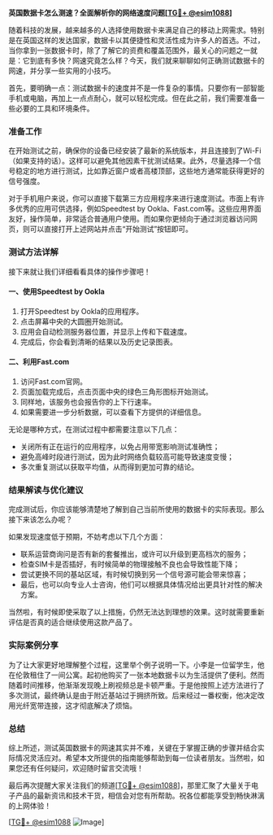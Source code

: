 **英国数据卡怎么测速？全面解析你的网络速度问题[[TG💪+ @esim1088](https://t.me/s/esim1088)]**

随着科技的发展，越来越多的人选择使用数据卡来满足自己的移动上网需求。特别是在英国这样的发达国家，数据卡以其便捷性和灵活性成为许多人的首选。不过，当你拿到一张数据卡时，除了了解它的资费和覆盖范围外，最关心的问题之一就是：它到底有多快？网速究竟怎么样？今天，我们就来聊聊如何正确测试数据卡的网速，并分享一些实用的小技巧。

首先，要明确一点：测试数据卡的速度并不是一件复杂的事情。只要你有一部智能手机或电脑，再加上一点点耐心，就可以轻松完成。但在此之前，我们需要准备一些必要的工具和环境条件。

### 准备工作

在开始测试之前，确保你的设备已经安装了最新的系统版本，并且连接到了Wi-Fi（如果支持的话）。这样可以避免其他因素干扰测试结果。此外，尽量选择一个信号稳定的地方进行测试，比如靠近窗户或者高楼顶部，这些地方通常能获得更好的信号强度。

对于手机用户来说，你可以直接下载第三方应用程序来进行速度测试。市面上有许多优秀的应用可供选择，例如Speedtest by Ookla、Fast.com等。这些应用界面友好，操作简单，非常适合普通用户使用。而如果你更倾向于通过浏览器访问网页，则可以直接打开上述网站并点击“开始测试”按钮即可。

### 测试方法详解

接下来就让我们详细看看具体的操作步骤吧！

#### 一、使用Speedtest by Ookla

1. 打开Speedtest by Ookla的应用程序。
2. 点击屏幕中央的大圆圈开始测试。
3. 应用会自动检测服务器位置，并显示上传和下载速度。
4. 完成后，你会看到清晰的结果以及历史记录图表。

#### 二、利用Fast.com

1. 访问Fast.com官网。
2. 页面加载完成后，点击页面中央的绿色三角形图标开始测试。
3. 同样地，该服务也会报告你的上下行速率。
4. 如果需要进一步分析数据，可以查看下方提供的详细信息。

无论是哪种方式，在测试过程中都需要注意以下几点：

- 关闭所有正在运行的应用程序，以免占用带宽影响测试准确性；
- 避免高峰时段进行测试，因为此时网络负载较高可能导致速度变慢；
- 多次重复测试以获取平均值，从而得到更加可靠的结论。

### 结果解读与优化建议

完成测试后，你应该能够清楚地了解到自己当前所使用的数据卡的实际表现。那么接下来该怎么办呢？

如果发现速度低于预期，不妨考虑以下几个方面：

- 联系运营商询问是否有新的套餐推出，或许可以升级到更高档次的服务；
- 检查SIM卡是否插好，有时候简单的物理接触不良也会导致性能下降；
- 尝试更换不同的基站区域，有时候切换到另一个信号源可能会带来惊喜；
- 最后，也可以向专业人士咨询，他们可以根据具体情况给出更具针对性的解决方案。

当然啦，有时候即使采取了以上措施，仍然无法达到理想的效果。这时就需要重新评估是否真的适合继续使用这款产品了。

### 实际案例分享

为了让大家更好地理解整个过程，这里举个例子说明一下。小李是一位留学生，他在伦敦租住了一间公寓。起初他购买了一张本地数据卡以为生活提供了便利。然而随着时间推移，他渐渐发现晚上刷视频总是卡顿严重。于是他按照上述方法进行了多次测试，最终确认是由于附近基站过于拥挤所致。后来经过一番权衡，他决定改用光纤宽带连接，这才彻底解决了烦恼。

### 总结

综上所述，测试英国数据卡的网速其实并不难，关键在于掌握正确的步骤并结合实际情况灵活应对。希望本文所提供的指南能够帮助到每一位读者朋友。当然啦，如果您还有任何疑问，欢迎随时留言交流哦！

最后再次提醒大家关注我们的频道[[TG💪+ @esim1088](https://t.me/s/esim1088)]，那里汇聚了大量关于电子产品的最新资讯和技术干货，相信会对您有所帮助。祝各位都能享受到畅快淋漓的上网体验！

[[TG💪+ @esim1088](https://t.me/s/esim1088) ![Image](https://i.postimg.cc/4NQfJmqS/Snipaste-2025-05-13-00-14-12.png)]